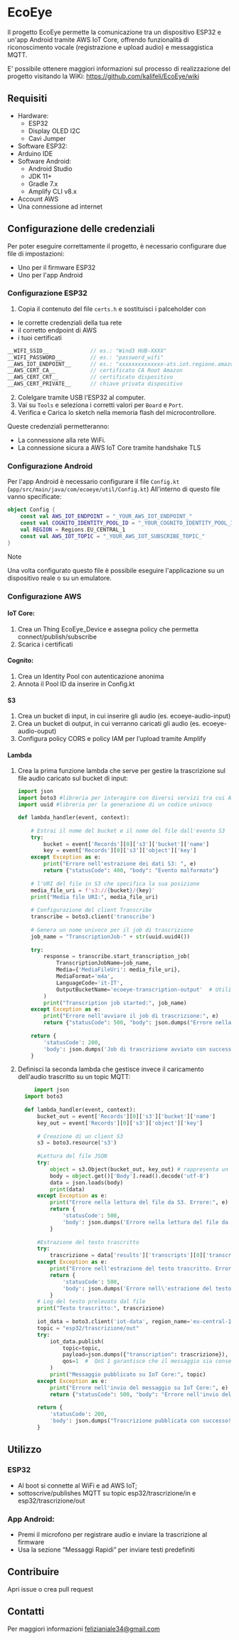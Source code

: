 # EcoEye
Il progetto EcoEye permette la comunicazione tra un dispositivo ESP32 e un'app Android tramite AWS IoT Core,
offrendo funzionalità di riconoscimento vocale (registrazione e upload audio) e messaggistica MQTT.

E' possibile ottenere maggiori informazioni sul processo di realizzazione del progetto visitando la WiKi: https://github.com/kalifeli/EcoEye/wiki

## Requisiti

* Hardware:
  * ESP32
  * Display OLED I2C
  * Cavi Jumper
*  Software ESP32:
  * Arduino IDE
* Software Android:
  * Android Studio
  * JDK 11+
  * Gradle 7.x
  * Amplify CLI v8.x
* Account AWS
* Una connessione ad internet

## Configurazione delle credenziali

Per poter eseguire correttamente il progetto, è necessario configurare due file di impostazioni:
* Uno per il firmware ESP32
* Uno per l'app Android
  
### Configurazione ESP32

1. Copia il contenuto del file `certs.h` e sostituisci i palceholder con
 * le corrette credenziali della tua rete
 * il corretto endpoint di AWS
 * i tuoi certificati
  ```cpp
  __WIFI_SSID__             // es.: "Wind3 HUB-XXXX"
  __WIFI_PASSWORD__         // es.: "password_wifi"
  __AWS_IOT_ENDPOINT__      // es.: "xxxxxxxxxxxxxx-ats.iot.regione.amazonaws.com"
  __AWS_CERT_CA__           // certificato CA Root Amazon
  __AWS_CERT_CRT__          // certificato dispositivo
  __AWS_CERT_PRIVATE__      // chiave privata dispositivo
  ```
2. Colelgare tramite USB l'ESP32 al computer.
3. Vai su `Tools` e seleziona i corretti valori per `Board` e `Port`.
4. Verifica e Carica lo sketch nella memoria flash del microcontrollore.

Queste credenziali permetteranno:
* La connessione alla rete WiFi.
* La connessione sicura a AWS IoT Core tramite handshake TLS

### Configurazione Android

Per l'app Android è necessario configurare il file `Config.kt` (`app/src/main/java/com/ecoeye/util/Config.kt`)
All'interno di questo file vanno specificate:
```kotlin
object Config {
    const val AWS_IOT_ENDPOINT = "_YOUR_AWS_IOT_ENDPOINT_"
    const val COGNITO_IDENTITY_POOL_ID = "_YOUR_COGNITO_IDENTITY_POOL_ID_"
    val REGION = Regions.EU_CENTRAL_1
    const val AWS_IOT_TOPIC = "_YOUR_AWS_IOT_SUBSCRIBE_TOPIC_"
}
```
>[!NOTE]
> Una volta configurato questo file è possibile eseguire l'applicazione su un dispositivo reale o su un emulatore.

### Configurazione AWS

#### IoT Core:

1. Crea un Thing EcoEye_Device e assegna policy che permetta connect/publish/subscribe
2. Scarica i certificati

#### Cognito:

1. Crea un Identity Pool con autenticazione anonima
2. Annota il Pool ID da inserire in Config.kt

#### S3

1. Crea un bucket di input, in cui inserire gli audio (es. ecoeye-audio-input)
2. Crea un bucket di output, in cui verranno caricati gli audio (es. ecoeye-audio-ouput)
3. Configura policy CORS e policy IAM per l’upload tramite Amplify

#### Lambda

1. Crea la prima funzione lambda che serve per gestire la trascrizione sul file audio caricato sul bucket di input:
   ```python
   import json 
   import boto3 #libreria per interagire con diversi servizi tra cui AWS
   import uuid #libreria per la generazione di un codice univoco

   def lambda_handler(event, context):
       
       # Estrai il nome del bucket e il nome del file dall'evento S3
       try:
           bucket = event['Records'][0]['s3']['bucket']['name']
           key = event['Records'][0]['s3']['object']['key']
       except Exception as e:
           print("Errore nell'estrazione dei dati S3: ", e)
           return {"statusCode": 400, "body": "Evento malformato"}
       
       # l'URI del file in S3 che specifica la sua posizione
       media_file_uri = f's3://{bucket}/{key}'
       print("Media file URI:", media_file_uri)
       
       # Configurazione del client Transcribe
       transcribe = boto3.client('transcribe')
       
       # Genera un nome univoco per il job di trascrizione
       job_name = "TranscriptionJob-" + str(uuid.uuid4())
       
       try:
           response = transcribe.start_transcription_job(
               TranscriptionJobName=job_name,
               Media={'MediaFileUri': media_file_uri},
               MediaFormat='m4a', 
               LanguageCode='it-IT',
               OutputBucketName='ecoeye-transcription-output'  # Utilizzo due bucket: qui introduco il nome del bucket di output creato
           )
           print("Transcription job started:", job_name)
       except Exception as e:
           print("Errore nell'avviare il job di trascrizione:", e)
           return {"statusCode": 500, "body": json.dumps("Errore nella trascrizione")}
       
       return {
           'statusCode': 200,
           'body': json.dumps('Job di trascrizione avviato con successo: ' + job_name)
       }
   ```
3. Definisci la seconda lambda che gestisce invece il caricamento dell'audio trascritto su un topic MQTT:
   ```python
        import json
     import boto3
      
     def lambda_handler(event, context):
         bucket_out = event['Records'][0]['s3']['bucket']['name']
         key_out = event['Records'][0]['s3']['object']['key']
     
         # Creazione di un client S3
         s3 = boto3.resource('s3') 
     
         #Lettura del file JSON
         try:
             object = s3.Object(bucket_out, key_out) # rappresenta un ogggetto Amazon Simple Storage Service (S3)
             body = object.get()['Body'].read().decode('utf-8')
             data = json.loads(body)
             print(data)
         except Exception as e:
             print("Errore nella lettura del file da S3. Errore:", e)
             return {
                 'statusCode': 500,
                 'body': json.dumps('Errore nella lettura del file da S3')
             }
     
         #Estrazione del testo trascritto
         try:
             trascrizione = data['results']['transcripts'][0]['transcript']
         except Exception as e:
             print("Errore nell'estrazione del testo trascritto. Errore:", e)
             return {
                 'statusCode': 500,
                 'body': json.dumps('Errore nell\'estrazione del testo trascritto')
             }
         # Log del testo prelevato dal file
         print("Testo trascritto:", trascrizione)
     
         iot_data = boto3.client('iot-data', region_name='eu-central-1')
         topic = "esp32/trascrizione/out"
         try:
             iot_data.publish(
                 topic=topic,
                 payload=json.dumps({"transcription": trascrizione}),
                 qos=1  #  QoS 1 garantisce che il messaggio sia consegnato almeno una volta
             )
             print("Messaggio pubblicato su IoT Core:", topic)
         except Exception as e:
             print("Errore nell'invio del messaggio su IoT Core:", e)
             return {"statusCode": 500, "body": "Errore nell'invio del messaggio su IoT Core"}
         
         return {
             'statusCode': 200,
             'body': json.dumps("Trascrizione pubblicata con successo!")
         }

   ```

## Utilizzo

### ESP32

* Al boot si connette al WiFi e ad AWS IoT;
* sottoscrive/publishes MQTT su topic esp32/trascrizione/in e esp32/trascrizione/out

### App Android:

* Premi il microfono per registrare audio e inviare la trascrizione al firmware
* Usa la sezione “Messaggi Rapidi” per inviare testi predefiniti

## Contribuire

Apri issue o crea pull request

## Contatti

Per maggiori informazioni [felizianiale34@gmail.com](mailto:felizianiale34@gmail.com)
